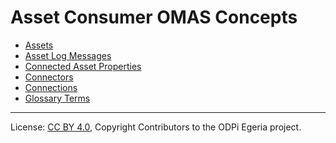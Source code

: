 <!-- SPDX-License-Identifier: CC-BY-4.0 -->
<!-- Copyright Contributors to the ODPi Egeria project. -->

# Asset Consumer OMAS Concepts

* [Assets](https://egeria-project.org/concepts/asset)
* [Asset Log Messages](asset-log-message.md)
* [Connected Asset Properties](../../../../frameworks/open-connector-framework/docs/concepts/connected-asset-properties.md)
* [Connectors](../scenarios/working-with-connectors.md)
* [Connections](../../../../frameworks/open-connector-framework/docs/concepts/connection.md)
* [Glossary Terms](../scenarios/looking-up-meanings-of-terms.md)





----
License: [CC BY 4.0](https://creativecommons.org/licenses/by/4.0/),
Copyright Contributors to the ODPi Egeria project.